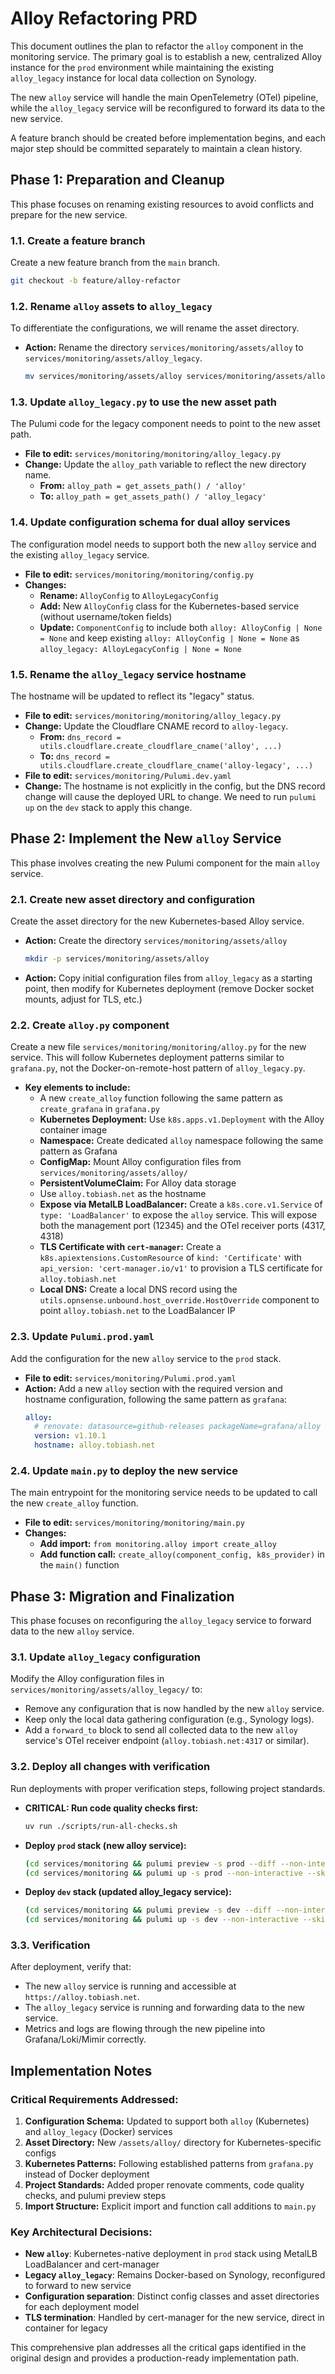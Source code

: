 # Alloy Refactoring PRD

This document outlines the plan to refactor the `alloy` component in the monitoring service. The primary goal is to establish a new, centralized Alloy instance for the `prod` environment while maintaining the existing `alloy_legacy` instance for local data collection on Synology.

The new `alloy` service will handle the main OpenTelemetry (OTel) pipeline, while the `alloy_legacy` service will be reconfigured to forward its data to the new service.

A feature branch should be created before implementation begins, and each major step should be committed separately to maintain a clean history.

## Phase 1: Preparation and Cleanup

This phase focuses on renaming existing resources to avoid conflicts and prepare for the new service.

### 1.1. Create a feature branch

Create a new feature branch from the `main` branch.

```bash
git checkout -b feature/alloy-refactor
```

### 1.2. Rename `alloy` assets to `alloy_legacy`

To differentiate the configurations, we will rename the asset directory.

*   **Action:** Rename the directory `services/monitoring/assets/alloy` to `services/monitoring/assets/alloy_legacy`.
    ```bash
    mv services/monitoring/assets/alloy services/monitoring/assets/alloy_legacy
    ```

### 1.3. Update `alloy_legacy.py` to use the new asset path

The Pulumi code for the legacy component needs to point to the new asset path.

*   **File to edit:** `services/monitoring/monitoring/alloy_legacy.py`
*   **Change:** Update the `alloy_path` variable to reflect the new directory name.
    *   **From:** `alloy_path = get_assets_path() / 'alloy'`
    *   **To:** `alloy_path = get_assets_path() / 'alloy_legacy'`

### 1.4. Update configuration schema for dual alloy services

The configuration model needs to support both the new `alloy` service and the existing `alloy_legacy` service.

*   **File to edit:** `services/monitoring/monitoring/config.py`
*   **Changes:**
    *   **Rename:** `AlloyConfig` to `AlloyLegacyConfig`
    *   **Add:** New `AlloyConfig` class for the Kubernetes-based service (without username/token fields)
    *   **Update:** `ComponentConfig` to include both `alloy: AlloyConfig | None = None` and keep existing `alloy: AlloyConfig | None = None` as `alloy_legacy: AlloyLegacyConfig | None = None`

### 1.5. Rename the `alloy_legacy` service hostname

The hostname will be updated to reflect its "legacy" status.

*   **File to edit:** `services/monitoring/monitoring/alloy_legacy.py`
*   **Change:** Update the Cloudflare CNAME record to `alloy-legacy`.
    *   **From:** `dns_record = utils.cloudflare.create_cloudflare_cname('alloy', ...)`
    *   **To:** `dns_record = utils.cloudflare.create_cloudflare_cname('alloy-legacy', ...)`
*   **File to edit:** `services/monitoring/Pulumi.dev.yaml`
*   **Change:** The hostname is not explicitly in the config, but the DNS record change will cause the deployed URL to change. We need to run `pulumi up` on the `dev` stack to apply this change.

## Phase 2: Implement the New `alloy` Service

This phase involves creating the new Pulumi component for the main `alloy` service.

### 2.1. Create new asset directory and configuration

Create the asset directory for the new Kubernetes-based Alloy service.

*   **Action:** Create the directory `services/monitoring/assets/alloy`
    ```bash
    mkdir -p services/monitoring/assets/alloy
    ```
*   **Action:** Copy initial configuration files from `alloy_legacy` as a starting point, then modify for Kubernetes deployment (remove Docker socket mounts, adjust for TLS, etc.)

### 2.2. Create `alloy.py` component

Create a new file `services/monitoring/monitoring/alloy.py` for the new service. This will follow Kubernetes deployment patterns similar to `grafana.py`, not the Docker-on-remote-host pattern of `alloy_legacy.py`.

*   **Key elements to include:**
    *   A new `create_alloy` function following the same pattern as `create_grafana` in `grafana.py`
    *   **Kubernetes Deployment:** Use `k8s.apps.v1.Deployment` with the Alloy container image
    *   **Namespace:** Create dedicated `alloy` namespace following the same pattern as Grafana
    *   **ConfigMap:** Mount Alloy configuration files from `services/monitoring/assets/alloy/`
    *   **PersistentVolumeClaim:** For Alloy data storage
    *   Use `alloy.tobiash.net` as the hostname
    *   **Expose via MetalLB LoadBalancer:** Create a `k8s.core.v1.Service` of `type: 'LoadBalancer'` to expose the `alloy` service. This will expose both the management port (12345) and the OTel receiver ports (4317, 4318)
    *   **TLS Certificate with `cert-manager`:** Create a `k8s.apiextensions.CustomResource` of `kind: 'Certificate'` with `api_version: 'cert-manager.io/v1'` to provision a TLS certificate for `alloy.tobiash.net`
    *   **Local DNS:** Create a local DNS record using the `utils.opnsense.unbound.host_override.HostOverride` component to point `alloy.tobiash.net` to the LoadBalancer IP

### 2.3. Update `Pulumi.prod.yaml`

Add the configuration for the new `alloy` service to the `prod` stack.

*   **File to edit:** `services/monitoring/Pulumi.prod.yaml`
*   **Action:** Add a new `alloy` section with the required version and hostname configuration, following the same pattern as `grafana`:
    ```yaml
    alloy:
      # renovate: datasource=github-releases packageName=grafana/alloy versioning=semver
      version: v1.10.1
      hostname: alloy.tobiash.net
    ```

### 2.4. Update `main.py` to deploy the new service

The main entrypoint for the monitoring service needs to be updated to call the new `create_alloy` function.

*   **File to edit:** `services/monitoring/monitoring/main.py`
*   **Changes:**
    *   **Add import:** `from monitoring.alloy import create_alloy`
    *   **Add function call:** `create_alloy(component_config, k8s_provider)` in the `main()` function

## Phase 3: Migration and Finalization

This phase focuses on reconfiguring the `alloy_legacy` service to forward data to the new `alloy` service.

### 3.1. Update `alloy_legacy` configuration

Modify the Alloy configuration files in `services/monitoring/assets/alloy_legacy/` to:
*   Remove any configuration that is now handled by the new `alloy` service.
*   Keep only the local data gathering configuration (e.g., Synology logs).
*   Add a `forward_to` block to send all collected data to the new `alloy` service's OTel receiver endpoint (`alloy.tobiash.net:4317` or similar).

### 3.2. Deploy all changes with verification

Run deployments with proper verification steps, following project standards.

*   **CRITICAL: Run code quality checks first:**
    ```bash
    uv run ./scripts/run-all-checks.sh
    ```

*   **Deploy `prod` stack (new alloy service):**
    ```bash
    (cd services/monitoring && pulumi preview -s prod --diff --non-interactive)
    (cd services/monitoring && pulumi up -s prod --non-interactive --skip-preview)
    ```

*   **Deploy `dev` stack (updated alloy_legacy service):**
    ```bash
    (cd services/monitoring && pulumi preview -s dev --diff --non-interactive)
    (cd services/monitoring && pulumi up -s dev --non-interactive --skip-preview)
    ```

### 3.3. Verification

After deployment, verify that:
*   The new `alloy` service is running and accessible at `https://alloy.tobiash.net`.
*   The `alloy_legacy` service is running and forwarding data to the new service.
*   Metrics and logs are flowing through the new pipeline into Grafana/Loki/Mimir correctly.

## Implementation Notes

### Critical Requirements Addressed:

1. **Configuration Schema:** Updated to support both `alloy` (Kubernetes) and `alloy_legacy` (Docker) services
2. **Asset Directory:** New `/assets/alloy/` directory for Kubernetes-specific configs
3. **Kubernetes Patterns:** Following established patterns from `grafana.py` instead of Docker deployment
4. **Project Standards:** Added proper renovate comments, code quality checks, and pulumi preview steps
5. **Import Structure:** Explicit import and function call additions to `main.py`

### Key Architectural Decisions:

- **New `alloy`**: Kubernetes-native deployment in `prod` stack using MetalLB LoadBalancer and cert-manager
- **Legacy `alloy_legacy`**: Remains Docker-based on Synology, reconfigured to forward to new service
- **Configuration separation**: Distinct config classes and asset directories for each deployment model
- **TLS termination**: Handled by cert-manager for the new service, direct in container for legacy

This comprehensive plan addresses all the critical gaps identified in the original design and provides a production-ready implementation path.
